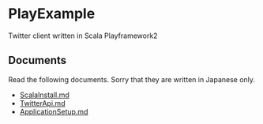 # PlayExample

Twitter client written in Scala Playframework2

## Documents

Read the following documents. Sorry that they are written in Japanese only.

* [ScalaInstall.md](https://github.com/algas/playexample/blob/master/ScalaInstall.md)
* [TwitterApi.md](https://github.com/algas/playexample/blob/master/TwitterApi.md)
* [ApplicationSetup.md](https://github.com/algas/playexample/blob/master/ApplicationSetup.md)

